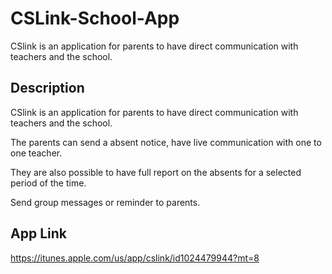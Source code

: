# CSLink-School-App
CSlink is an application for parents to have direct communication with teachers and the school.

## Description

CSlink is an application for parents to have direct communication with teachers and the school. 

The parents can send a absent notice, have live communication with one to one teacher.

They are also possible to have full report on the absents for a selected period of the time. 

Send group messages or reminder to parents.

## App Link
https://itunes.apple.com/us/app/cslink/id1024479944?mt=8
